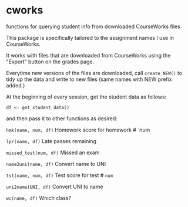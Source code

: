 # cworks
functions for querying student info from downloaded CourseWorks files

This package is specifically tailored to the assignment names I use in CourseWorks.

It works with files that are downloaded from CourseWorks using the "Export" button on the grades page.

Everytime new versions of the files are downloaded, call `create_NEW()` to tidy up the data and write to new files (same names with NEW prefix added.)

At the beginning of every session, get the student data as follows:

`df <- get_student_data()` 

and then pass it to other functions as desired:

`hmk(name, num, df)`  Homework score for homework # `num

`lpr(name, df)` Late passes remaining

`missed_test(num, df)`  Missed an exam

`name2uni(name, df)`  Convert name to UNI

`tst(name, num, df)`  Test score for test # `num`

`uni2name(UNI, df)`   Convert UNI to name

`wc(name, df)` Which class?
